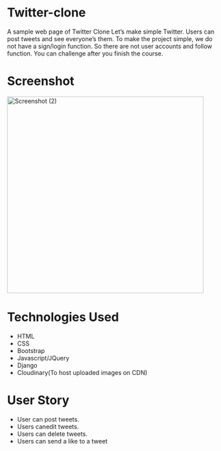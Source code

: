# Twitter-clone
A sample web page of Twitter Clone Let’s make simple Twitter. Users can post tweets and see everyone’s them. To make the project simple, we do not have a sign/login function. So there are not user accounts and follow function. You can challenge after you finish the course.
# Screenshot
<img width="459" alt="Screenshot (2)" src="https://user-images.githubusercontent.com/107665779/211795258-cbca673d-bae9-4c7d-ba63-6c040fbaf1bd.png">



# Technologies Used
* HTML
* CSS
* Bootstrap
* Javascript/JQuery
* Django
* Cloudinary(To host uploaded images on CDN)
# User Story
* User can post tweets.
* Users canedit tweets.
* Users can delete tweets.
* Users can send a like to a tweet



